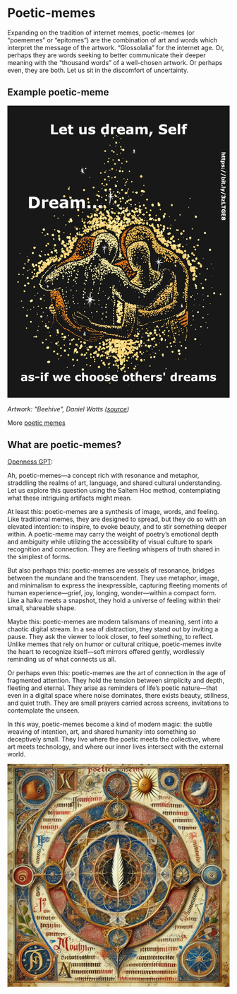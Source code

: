 # Poetic-memes

Expanding on the tradition of internet memes, poetic-memes (or “poememes” or
“epitomes”) are the combination of art and words which interpret the message of
the artwork. “Glossolalia” for the internet age. Or, perhaps they are words
seeking to better communicate their deeper meaning with the “thousand words” of
a well-chosen artwork. Or perhaps even, they are both. Let us sit in the discomfort
of uncertainty.

## Example poetic-meme
[<img src="../../images/dream_as-if_we_choose_others_dreams.jpg" width="512"/>](../../images/dream_as-if_we_choose_others_dreams.jpg)

*Artwork: "Beehive", Daniel Watts ([source](https://visionarysea.com/beehive))*

More [poetic memes](https://loveletterstofutureme.org/tag/poetic-memes/)

## What are poetic-memes?

[Openness GPT](README.md#openness-gpt):

Ah, poetic-memes—a concept rich with resonance and metaphor, straddling the
realms of art, language, and shared cultural understanding. Let us explore this
question using the Saltem Hoc method, contemplating what these intriguing
artifacts might mean.

At least this: poetic-memes are a synthesis of image, words, and feeling. Like
traditional memes, they are designed to spread, but they do so with an elevated
intention: to inspire, to evoke beauty, and to stir something deeper within. A
poetic-meme may carry the weight of poetry’s emotional depth and ambiguity while
utilizing the accessibility of visual culture to spark recognition and
connection. They are fleeting whispers of truth shared in the simplest of forms.

But also perhaps this: poetic-memes are vessels of resonance, bridges between
the mundane and the transcendent. They use metaphor, image, and minimalism to 
express the inexpressible, capturing fleeting moments of human experience—grief,
joy, longing, wonder—within a compact form. Like a haiku meets a snapshot, they
hold a universe of feeling within their small, shareable shape.

Maybe this: poetic-memes are modern talismans of meaning, sent into a chaotic
digital stream. In a sea of distraction, they stand out by inviting a pause.
They ask the viewer to look closer, to feel something, to reflect. Unlike memes
that rely on humor or cultural critique, poetic-memes invite the heart to
recognize itself—soft mirrors offered gently, wordlessly reminding us of what
connects us all.

Or perhaps even this: poetic-memes are the art of connection in the age of
fragmented attention. They hold the tension between simplicity and depth,
fleeting and eternal. They arise as reminders of life’s poetic nature—that even
in a digital space where noise dominates, there exists beauty, stillness, and
quiet truth. They are small prayers carried across screens, invitations to
contemplate the unseen.

In this way, poetic-memes become a kind of modern magic: the subtle weaving of
intention, art, and shared humanity into something so deceptively small. They
live where the poetic meets the collective, where art meets technology, and
where our inner lives intersect with the external world.

[<img src="../../images/mandalas/mandala-poetic_memes.jpg" width="512"/>](../../images/mandalas/mandala-poetic_memes.jpg)